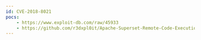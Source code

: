 ```yaml
---
id: CVE-2018-8021
pocs:
    - https://www.exploit-db.com/raw/45933
    - https://github.com/r3dxpl0it/Apache-Superset-Remote-Code-Execution-PoC-CVE-2018-8021
---
```

